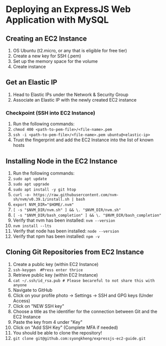 # Deploying an ExpressJS Web Application with MySQL

## Creating an EC2 Instance

1) OS Ubuntu (t2.micro, or any that is eligible for free tier)
2) Create a new key for SSH (.pem)
3) Set up the memory space for the volume
4) Create instance

## Get an Elastic IP

1) Head to Elastic IPs under the Network & Security Group
2) Associate an Elastic IP with the newly created EC2 instance

### Checkpoint (SSH into EC2 Instance)

1) Run the following commands:
2) `chmod 400 <path-to-pem-file>/<file-name>.pem`
3) `ssh -i <path-to-pem-file>/<file-name>.pem ubuntu@<elastic-ip>`
4) Trust the fingerprint and add the EC2 Instance into the list of known hosts

## Installing Node in the EC2 Instance

1) Run the following commands:
2) `sudo apt update`
3) `sudo apt upgrade`
4) `sudo apt install -y git htop`
5) `curl -o- https://raw.githubusercontent.com/nvm-sh/nvm/v0.39.1/install.sh | bash`
6) `export NVM_DIR="$HOME/.nvm"`
7) `[ -s "$NVM_DIR/nvm.sh" ] && \. "$NVM_DIR/nvm.sh"`
8) `[ -s "$NVM_DIR/bash_completion" ] && \. "$NVM_DIR/bash_completion"`
9) Verify that nvm has been installed: `nvm --version`
10) `nvm install --lts`
11) Verify that node has been installed: `node --version`
12) Verify that npm has been installed: `npm -v`

## Cloning Git Repositories from EC2 Instance

1) Create a public key (within EC2 Instance)
2) `ssh-keygen  #Press enter thrice`
3) Retrieve public key (within EC2 Instance)
4) `cat ~/.ssh/id_rsa.pub # Please becareful to not share this with anyone`
5) Navigate to GitHub
6) Click on your profile photo -> Settings -> SSH and GPG keys (Under Access)
7) Click on "NEW SSH key"
8) Choose a title as the identifier for the connection between Git and the EC2 Instance
9) Paste the key from 4 under "Key"
10) Click on "Add SSH Key" (Complete MFA if needed)
11) You should be able to clone the repository!
12) `git clone git@github.com:syongkheng/expressjs-ec2-guide.git`
